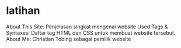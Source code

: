 # latihan
About This Site: Penjelasan singkat mengenai website
Used Tags & Syntaxes: Daftar tag HTML dan CSS untuk membuat website tersebut.
About Me: Christian Tobing sebagai pemilik website
